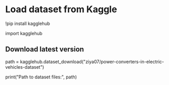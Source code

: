 # Load dataset from Kaggle
 !pip install kagglehub
 
 import kagglehub

## Download latest version
path = kagglehub.dataset_download("ziya07/power-converters-in-electric-vehicles-dataset")

print("Path to dataset files:", path)

